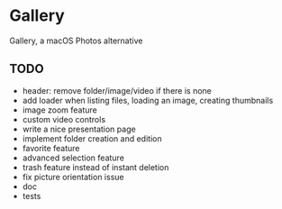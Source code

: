 # Gallery

Gallery, a macOS Photos alternative


## TODO

* header: remove folder/image/video if there is none
* add loader when listing files, loading an image, creating thumbnails
* image zoom feature
* custom video controls
* write a nice presentation page
* implement folder creation and edition
* favorite feature
* advanced selection feature
* trash feature instead of instant deletion
* fix picture orientation issue
* doc
* tests
